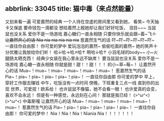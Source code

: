 abbrlink: 33045
title: 猫中毒（来点然能量）
---
又划来看一遍
可爱嘉然的经典
一个人待在空虚的房间里又看到她，
看笑~
今天抽卡又保底
要命钱包一滴都没
想给嘉然上舰她却让我们好好吃饭，
泪目~~~
当鼠鼠也没关系
爱你不是一场游戏
嘉心糖们一直永相随
只要你快乐就会跟~着~飞~~！
让嘉然开心的话
Nia nia nia nia nia nia~~
惹嘉然生气的话
吓~吓~吓~吓~吓~吓~
一直往你自由那！
你可爱的梦中
爱玩泡泡的嘉然~
偷偷吃面的嘉然~
她的笑声十分优雅让我放给你们听！
哈↓哈→哈↗哈↑
啊哈↓哈↑
小羽毛球的body~~
小~火腿肠太晒克西！
经典少女装在我心里永远不缺席！
要当鼠鼠也没关系
爱你不是一场游戏
嘉心糖一直永相随
你就是甜！甜！！甜！！！
的小~草~莓~！
让嘉然开心的话
Mua~！mua~！mua~！mua~！mua~！mua~！
惹嘉然生气的话
Pia~！pia~！pia~！pia~！pia~！pia~！
一直往你自由那
你可爱的梦中
早上，穿好工作服去赚钱
中午，吃饭没有一点时间
傍晚，下班重复三点一线
直到你的出现
世界，可爱捏！欧系给！
也许鼠鼠不像猫，她不会看一眼！
也许爱真的会变，喜欢不会永远！
但是有一种感觉，永远刻在心间！
那就是我已经！
(>^ω^<)
(>^ω^<)
中毒斯嘎
让嘉然开心的话
Mua~！mua~！mua~！mua~！mua~！mua~！
惹嘉然生气的话
Pia~！pia~！pia~！pia~！pia~！pia~！
一直往你自由那！
你可爱的梦中！
Nia！Nia！Nia！Niania
Nia！！！！！！！